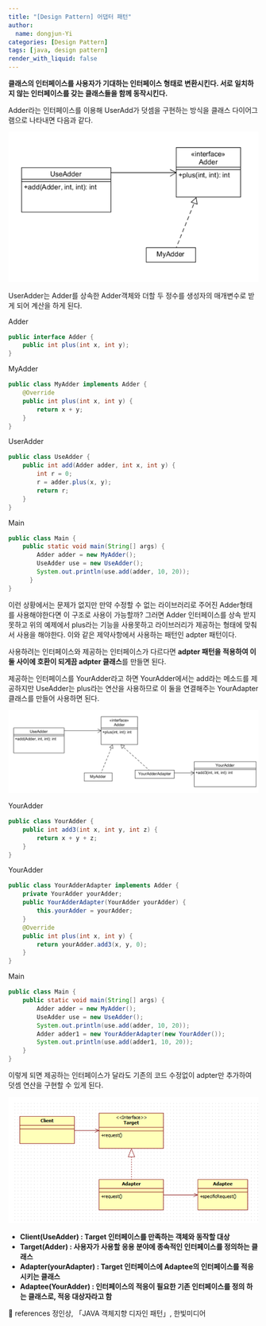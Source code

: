 ```yaml
---
title: "[Design Pattern] 어댑터 패턴"
author:
  name: dongjun-Yi
categories: [Design Pattern]
tags: [java, design pattern]
render_with_liquid: false
---
```

**클래스의 인터페이스를 사용자가 기대하는 인터페이스 형태로 변환시킨다. 서로 일치하지 않는 인터페이스를 갖는 클래스들을 함께 동작시킨다.**

Adder라는 인터페이스를 이용해 UserAdd가 덧셈을 구현하는 방식을 클래스 다이어그램으로 나타내면 다음과 같다.

![Untitled.png](/assets/images/Adapter_Pattern/Untitled.png)

UserAdder는 Adder를 상속한 Adder객체와 더할 두 정수를 생성자의 매개변수로 받게 되어 계산을 하게 된다.

Adder

```java
public interface Adder {
    public int plus(int x, int y);
}
```

MyAdder

```java
public class MyAdder implements Adder {
    @Override
    public int plus(int x, int y) {
        return x + y;
    }
}
```

UserAdder

```java
public class UseAdder {
    public int add(Adder adder, int x, int y) {
        int r = 0;
        r = adder.plus(x, y);
        return r;
    }
}
```

Main

```java
public class Main {
    public static void main(String[] args) {
        Adder adder = new MyAdder();
        UseAdder use = new UseAdder();
        System.out.println(use.add(adder, 10, 20));
      }
}

```

이런 상황에서는 문제가 없지만 만약 수정할 수 없는 라이브러리로 주어진 Adder형태를 사용해야한다면 이 구조로 사용이 가능할까? 그러면 Adder 인터페이스를 상속 받지 못하고 위의 예제에서 plus라는 기능을 사용못하고 라이브러리가 제공하는 형태에 맞춰서 사용을 해야한다. 이와 같은 제약사항에서 사용하는 패턴인 adpter 패턴이다.

사용하려는 인터페이스와 제공하는 인터페이스가 다르다면 **adpter 패턴을 적용하여 이 둘 사이에 호환이 되게끔 adpter 클래스**를 만들면 된다.

제공하는 인터페이스를 YourAdder라고 하면 YourAdder에서는 add라는 메소드를 제공하지만 UseAdder는 plus라는 연산을 사용하므로  이 둘을 연결해주는 YourAdapter 클래스를 만들어 사용하면 된다.

![Untitled1.png](/assets/images/Adapter_Pattern/1.png)

YourAdder

```java
public class YourAdder {
    public int add3(int x, int y, int z) {
        return x + y + z;
    }
}
```

YourAdder

```java
public class YourAdderAdapter implements Adder {
    private YourAdder yourAdder;
    public YourAdderAdapter(YourAdder yourAdder) {
        this.yourAdder = yourAdder;
    }
    @Override
    public int plus(int x, int y) {
        return yourAdder.add3(x, y, 0);
    }
}
```

Main

```java
public class Main {
    public static void main(String[] args) {
        Adder adder = new MyAdder();
        UseAdder use = new UseAdder();
        System.out.println(use.add(adder, 10, 20));
        Adder adder1 = new YourAdderAdapter(new YourAdder());
        System.out.println(use.add(adder1, 10, 20));
    }
}
```

이렇게 되면 제공하는 인터페이스가 달라도 기존의 코드 수정없이 adpter만 추가하여 덧셈 연산을 구현할 수 있게 된다.

![Untitled2.png](/assets/images/Adapter_Pattern/2.png)

- **Client(UseAdder) : Target 인터페이스를 만족하는 객체와 동작할 대상**
- **Target(Adder) : 사용자가 사용할 응용 분야에 종속적인 인터페이스를 정의하는 클래스**
- **Adapter(yourAdapter) : Target 인터페이스에 Adaptee의 인터페이스를 적응 시키는 클래스**
- **Adaptee(YourAdder) : 인터페이스의 적응이 필요한 기존 인터페이스를 정의 하는 클래스로, 적응 대상자라고 함**

<aside>
📖 references                                                                                                                                     정인상, 「JAVA 객체지향 디자인 패턴」, 한빛미디어

</aside>